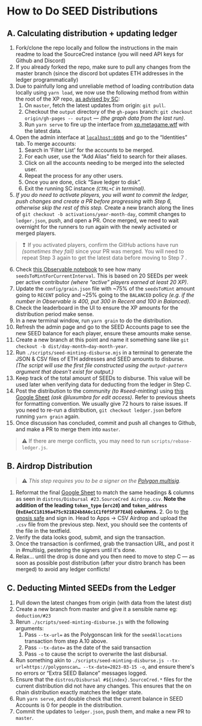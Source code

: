 
# How to Do SEED Distributions

## A. Calculating distribution + updating ledger
1. Fork/clone the repo locally and follow the instructions in the main readme to load the SourceCred instance (you will need API keys for Github and Discord)
2. If you already forked the repo, make sure to pull any changes from the master branch (since the discord bot updates ETH addresses in the ledger programmatically)
3. Due to painfully long and unreliable method of loading contribution data locally using `yarn load`, we now use the following method from within the root of the XP repo, [as advised by SC](https://discord.com/channels/453243919774253079/718263631158050896/778428725570174986):
    1. On `master`, fetch the latest updates from origin: `git pull`.
    2. Checkout the `output` directory of the `gh-pages` branch: `git checkout origin/gh-pages -- output` — *(the graph data from the last run)*.
    3. Run `yarn serve` to fire up the interface from [xp.metagame.wtf](https://xp.metagame.wtf) with the latest data.
4. Open the admin interface at [`localhost:6006`](http://localhost:6006) and go to the “Identities” tab. To merge accounts:
    1. Search in 'Filter List' for the accounts to be merged.
    2. For each user, use the “Add Alias” field to search for their aliases.
    3. Click on all the accounts needing to be merged into the selected user.
    4. Repeat the process for any other users.
    5. Once you are done, click “Save ledger to disk”.
    6. Exit the running SC instance *(`CTRL+C` in terminal)*.
5. *If you do need to activate players, you will want to commit the ledger, push changes and create a PR before progressing with Step 6, otherwise skip the rest of this step.* Create a new branch along the lines of `git checkout -b activations/year-month-day`, commit changes to `ledger.json`, push, and open a PR. Once merged, we need to wait overnight for the runners to run again with the newly activated or merged players.
> ❢ If you activated players, confirm the GitHub actions have run *(sometimes they fail)* since your PR was merged. You will need to repeat Step 3 again to get the latest data before moving to Step 7 .
6. Check [this Observable notebook](https://observablehq.com/@hammadj/metagame-active-contributors) to see how many `seedsToMintForCurrentInterval`. This is based on 20 SEEDs per week per active contributor *(where “active” players earned at least 20 XP)*.
7. Update the `config/grain.json` file with ~75% of the `seedsToMint` amount going to `RECENT` policy and ~25% going to the `BALANCED` policy *(e.g. if the number in Observable is 400, put 300 in Recent and 100 in Balanced)*.
8. Check the leaderboard in the UI to ensure the XP amounts for the distribution period make sense.
9. In a new terminal window, run `yarn grain` to do the distribution.
10. Refresh the admin page and go to the SEED Accounts page to see the new SEED balance for each player, ensure these amounts make sense.
11. Create a new branch at this point and name it something sane like `git checkout -b dist/day-month–day-month-year`.
12. Run `./scripts/seed-minting-disburse.mjs` in a terminal to generate the JSON & CSV files of ETH addresses and SEED amounts to disburse. *(The script will use the first file constructed using the `output-pattern` argument that doesn't exist for output.)*
13. Keep track of the total amount of SEEDs to disburse. This value will be used later when verifying data for deducting from the ledger in Step C.
14. Post the distribution to the community *(to #seed-minting)* using [this Google Sheet](https://docs.google.com/spreadsheets/d/1m8XGjFnTpozt5BBlCZgHen09msimS3HHIT2Sb5Shuro/) *(ask @luxumbra for edit access)*. Refer to previous sheets for formatting convention. We usually give 72 hours to raise issues. If you need to re-run a distribution, `git checkout ledger.json` before running `yarn grain` again.
15. Once discussion has concluded, commit and push all changes to Github, and make a PR to merge them into `master`.
> ⚠️ If there are merge conflicts, you may need to run `scripts/rebase-ledger.js`.

## B. Airdrop Distribution
> ⚠️ *This step requires you to be a signer on the [Polygon multisig](https://gnosis-safe.io/app/matic:0xbaF60086Da36033B458B892e2432958e219F4Ed6).*

1. Reformat the final [Google Sheet](https://docs.google.com/spreadsheets/d/1m8XGjFnTpozt5BBlCZgHen09msimS3HHIT2Sb5Shuro/) to match the same headings & columns as seen in `distros/Disbursal #23.SourceCred Airdrop.csv`. **Note the addition of the leading  `token_type` (`erc20`) and `token_address` (`0xEAeCC18198a475c921B24b8A6c1C1f0f5F3F7EA0`) columns.** 2. Go to [the gnosis safe](https://gnosis-safe.io/app/matic:0xbaF60086Da36033B458B892e2432958e219F4Ed6) and sign in. Head to Apps → CSV Airdrop and upload the `.csv` file from the previous step. Next, you should see the contents of the file in the textfield.
3. Verify the data looks good, submit, and sign the transaction.
4. Once the transaction is confirmed, grab the transaction URL, and post it in #multisig, pestering the signers until it's done.
5. Relax… until the drop is done and you then need to move to step C — as soon as possible post distribution (after your distro branch has been merged) to avoid any ledger conflicts!

## C. Deducting Minted SEEDs from the Ledger

1. Pull down the latest changes from origin (with data from the latest dist)
2. Create a new branch from master and give it a sensible name eg: `deduction/#23`
3. Rerun `./scripts/seed-minting-disburse.js` with the following arguments:
   1. Pass `--tx-url=` as the Polygonscan link for the `seedAllocations` transaction from step A.10 above.
   2. Pass `--tx-date=` as the date of the said transaction
   3. Pass `-o` to cause the script to overwrite the last disbursal.
4. Run something akin to `./scripts/seed-minting-disburse.js --tx-url=https://polygonscan… --tx-date=2023-03-15 -o`, and ensure there's no errors or “Extra SEED Balance” messages logged.
5. Ensure that the `distros/Disbursal #${index}.SourceCred.*` files for the current distribution did not have any changes. This ensures that the on chain distribution exactly matches the ledger state.
6. Run `yarn serve`, and double check that the current balance in SEED Accounts is 0 for people in the distribution.
7. Commit the updates to `ledger.json`, push them, and make a new PR to `master`.
